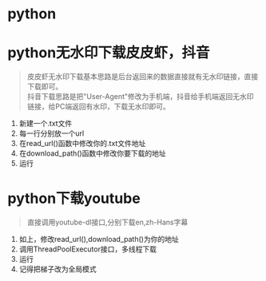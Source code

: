 # python
# python无水印下载皮皮虾，抖音

> 皮皮虾无水印下载基本思路是后台返回来的数据直接就有无水印链接，直接下载即可。            
> 抖音下载思路是把"User-Agent"修改为手机端，抖音给手机端返回无水印链接，给PC端返回有水印，下载无水印即可。


1. 新建一个.txt文件
2. 每一行分别放一个url
3. 在read_url()函数中修改你的.txt文件地址
4. 在download_path()函数中修改你要下载的地址
5. 运行


# python下载youtube

> 直接调用youtube-dl接口,分别下载en,zh-Hans字幕

1. 如上，修改read_url(),download_path()为你的地址
2. 调用ThreadPoolExecutor接口，多线程下载
3. 运行
4. 记得把梯子改为全局模式

